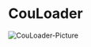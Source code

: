# CouLoader
![CouLoader-Picture](https://bymynix.de/madloader/assets/images/madloader-picture-800x450.png)
